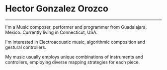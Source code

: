 

# Hector Gonzalez Orozco

---

I'm a Music composer, performer and programmer from Guadalajara, Mexico. Currently living in Connecticut, USA.

I'm interested in Electroacoustic music, algorithmic composition and gestural controllers.

My music usually employs unique combinations of instruments and controllers, employing diverse mapping strategies for each piece.





<!---
hectorgonzalezo/hectorgonzalezo is a ✨ special ✨ repository because its `README.md` (this file) appears on your GitHub profile.
You can click the Preview link to take a look at your changes.
--->
